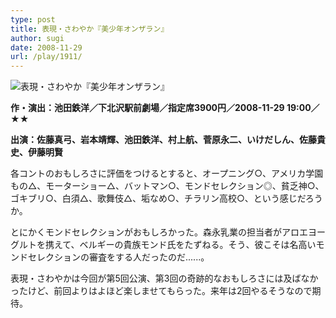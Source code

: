 ```yaml
---
type: post
title: 表現・さわやか『美少年オンザラン』
author: sugi
date: 2008-11-29
url: /play/1911/
---
```

<img src="/images/play/20081129.jpg" alt="表現・さわやか『美少年オンザラン』" class="alignleft" />

**作・演出：池田鉄洋／下北沢駅前劇場／指定席3900円／2008-11-29 19:00／★★**

**出演：佐藤真弓、岩本靖輝、池田鉄洋、村上航、菅原永二、いけだしん、佐藤貴史、伊藤明賢**

各コントのおもしろさに評価をつけるとすると、オープニング○、アメリカ学園もの△、モーターショー△、バットマン○、モンドセレクション◎、貧乏神○、ゴキブリ○、白須△、歌舞伎△、垢なめ○、チラリン高校○、という感じだろうか。

とにかくモンドセレクションがおもしろかった。森永乳業の担当者がアロエヨーグルトを携えて、ベルギーの貴族モンド氏をたずねる。そう、彼こそは名高いモンドセレクションの審査をする人だったのだ......。

表現・さわやかは今回が第5回公演、第3回の奇跡的なおもしろさには及ばなかったけど、前回よりはよほど楽しませてもらった。来年は2回やるそうなので期待。

